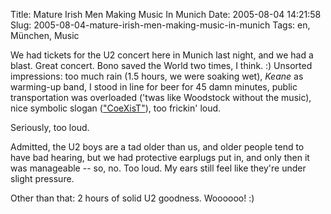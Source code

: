 Title: Mature Irish Men Making Music In Munich
Date: 2005-08-04 14:21:58
Slug: 2005-08-04-mature-irish-men-making-music-in-munich
Tags: en, München, Music


We had tickets for the U2 concert here in Munich last night, and we had a
blast. Great concert. Bono saved the World two times, I think. :) Unsorted
impressions: too much rain (1.5 hours, we were soaking wet), _Keane_ as
warming-up band, I stood in line for beer for 45 damn minutes, public
transportation was overloaded ('twas like Woodstock without the music), nice
symbolic slogan (["CoeXisT"][1]), too frickin' loud.

Seriously, too loud.

Admitted, the U2 boys are a tad older than us, and older people tend to have
bad hearing, but we had protective earplugs put in, and only then it was
manageable -- so, no. Too loud. My ears still feel like they're under slight
pressure.

Other than that: 2 hours of solid U2 goodness. Woooooo! :)

   [1]: http://www.atu2.com/view.html?/pix/vertigo/dublin3/sp08.jpg
